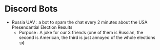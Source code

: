 # Discord Bots

- Russia UAV : a bot to spam the chat every 2 minutes about the USA Presendantial Election Results
	- Purpose : A joke for our 3 friends (one of them is Russian, the second is American, the third is just annoyed of the whole elections :p)